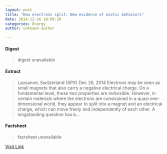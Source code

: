 ```yaml
---
layout: post
title: "How electrons split: New evidence of exotic behaviors"
date: 2014-12-26 10:09:20
categories: Energy
author: unknown author

---
```



#### Digest
>digest unavailable

#### Extract
>Lausanne, Switzerland (SPX) Dec 26, 2014 Electrons may be seen as small magnets that also carry a negative electrical charge. On a fundamental level, these two properties are indivisible. However, in certain materials where the electrons are constrained in a quasi one-dimensional world, they appear to split into a magnet and an electrical charge, which can move freely and independently of each other. A longstanding question has b...

#### Factsheet
>factsheet unavailable

[Visit Link](http://www.spacedaily.com/reports/How_electrons_split_New_evidence_of_exotic_behaviors_999.html)


